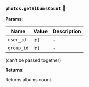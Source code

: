### `photos.getAlbumsCount` 🔰

**Params**:

|Name|Value|Description|
|--|--|--|
|`user_id`|int|-|
|`group_id`|int|-|

(can't be passed together)

**Returns**:

Returns albums count.
